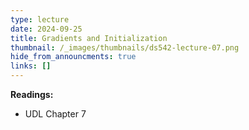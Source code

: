 ```yaml
---
type: lecture
date: 2024-09-25
title: Gradients and Initialization
thumbnail: /_images/thumbnails/ds542-lecture-07.png
hide_from_announcments: true
links: []
---
```

**Readings:**
- UDL Chapter 7

